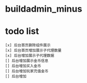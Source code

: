 # buildadmin_minus
# todo list
    [x] 后台首页删除组件展示
    [x] 后台首页增加展示子代理数量
    [x] 后台增加展示子代理数据
    [] 后台增加展示金币信息
    [] 后台增加买入金币
    [] 后台增加玩家充值金币
    [] 后台增加
